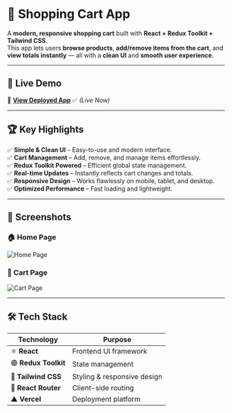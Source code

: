 # 🛒 Shopping Cart App  

A **modern, responsive shopping cart** built with **React + Redux Toolkit + Tailwind CSS**.  
This app lets users **browse products**, **add/remove items from the cart**, and **view totals instantly** — all with a **clean UI** and **smooth user experience**.  

---

## 🚀 Live Demo  

🔗 [**View Deployed App**](https://shopping-cart-app-jhjf.vercel.app) ✅ *(Live Now)*  

---

## 🏆 Key Highlights  

✅ **Simple & Clean UI** – Easy-to-use and modern interface.  
✅ **Cart Management** – Add, remove, and manage items effortlessly.  
✅ **Redux Toolkit Powered** – Efficient global state management.  
✅ **Real-time Updates** – Instantly reflects cart changes and totals.  
✅ **Responsive Design** – Works flawlessly on mobile, tablet, and desktop.  
✅ **Optimized Performance** – Fast loading and lightweight.  

---

## 📸 Screenshots  

### 🏠 Home Page  
![Home Page](https://drive.google.com/uc?export=view&id=1VRgZUaFDmIzqdikX8ypCEDfu3AKAdh50)

### 🛒 Cart Page  
![Cart Page](https://drive.google.com/uc?export=view&id=1BjZ1pYT0WNvaF9E00wfHU78h_SIm46oT)

---

## 🛠 Tech Stack 

| **Technology**      | **Purpose**              |
|---------------------|-------------------------|
| ⚛ **React**        | Frontend UI framework   |
| 🟣 **Redux Toolkit** | State management       |
| 🎨 **Tailwind CSS** | Styling & responsive design |
| 🔗 **React Router** | Client-side routing    |
| ▲ **Vercel**       | Deployment platform     |



